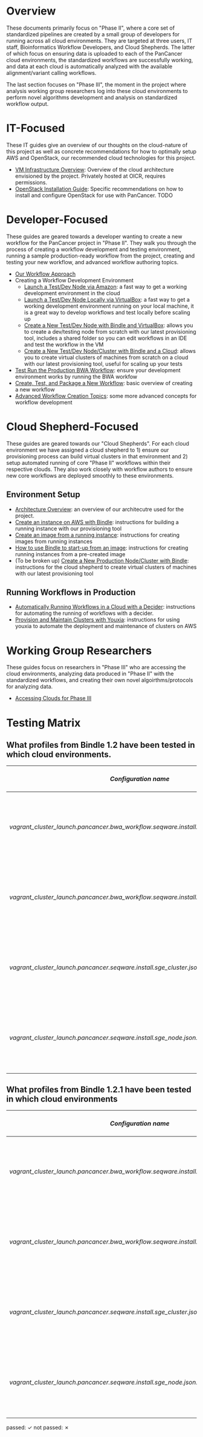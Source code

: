 # Overview

These documents primarily focus on "Phase II", where a core set of standardized pipelines are created by a small group of developers for running across all cloud environments.  They are targeted at three users, IT staff, Bioinformatics Workflow Developers, and Cloud Shepherds.  The latter of which focus on ensuring data is uploaded to each of the PanCancer cloud environments, the standardized workflows are successfully working, and data at each cloud is automatically analyzed with the available alignment/variant calling workflows.

The last section focuses on "Phase III", the moment in the project where analysis working group researchers log into these cloud environments to perform novel algorithms development and analysis on standardized workflow output.

# IT-Focused

These IT guides give an overview of our thoughts on the cloud-nature of this project as well as concrete recommendations for how to optimally setup AWS and OpenStack, our recommended cloud technologies for this project.

* [VM Infrastructure Overview](https://wiki.oicr.on.ca/display/PANCANCER/PanCancer+VM+Deployment+Guide): Overview of the cloud architecture envisioned by the project. Privately hosted at OICR, requires permissions. 
* [OpenStack Installation Guide](openstack_install.md): Specific recommendations on how to install and configure OpenStack for use with PanCancer. TODO

# Developer-Focused

These guides are geared towards a developer wanting to create a new workflow for the PanCancer project in "Phase II".  They walk you through the process of creating a workflow development and testing environment, running a sample production-ready workflow from the project, creating and testing your new workflow, and advanced workflow authoring topics.

* [Our Workflow Approach](workflow_approach.md)
* Creating a Workflow Development Environment
    * [Launch a Test/Dev Node via Amazon](dev_node_ami.md): a fast way to get a working development environment in the cloud
    * [Launch a Test/Dev Node Locally via VirtualBox](dev_node_ova.md): a fast way to get a working development environment running on your local machine, it is a great way to develop workflows and test locally before scaling up
    * [Create a New Test/Dev Node with Bindle and VirtualBox](dev_node_ova_shared.md): allows you to create a dev/testing node from scratch with our latest provisioning tool, includes a shared folder so you can edit workflows in an IDE and test the workflow in the VM
    * [Create a New Test/Dev Node/Cluster with Bindle and a Cloud](prod_cluster_with_bindle.md): allows you to create virtual clusters of machines from scratch on a cloud with our latest provisioning tool, useful for scaling up your tests
* [Test Run the Production BWA Workflow](run_bwa.md): ensure your development environment works by running the BWA workfow
* [Create, Test, and Package a New Workflow](create_workflow.md): basic overview of creating a new workflow
* [Advanced Workflow Creation Topics](advanced_workflows.md): some more advanced concepts for workflow development

# Cloud Shepherd-Focused

These guides are geared towards our "Cloud Shepherds".  For each cloud environment we have assigned a cloud shepherd to 1) ensure our provisioning process can build virtual clusters in that environment and 2) setup automated running of core "Phase II" workflows within their respective clouds. They also work closely with workflow authors to ensure new core workflows are deployed smoothly to these environments.

## Environment Setup

* [Architecture Overview](architecture-overview.md): an overview of our architecutre used for the project.
* [Create an instance on AWS with Bindle](prod_instance_with_bindle.md): instructions for building a running instance with our provisioning tool
* [Create an image from a running instance](image_instance.md): instructions for creating images from running instances
* [How to use Bindle to start-up from an image](instance_from_image_with_bindle.md): instructions for creating running instances from a pre-created image
* (To be broken up) [Create a New Production Node/Cluster with Bindle](prod_cluster_with_bindle.md): instructions for the cloud shepherd to create virtual clusters of machines with our latest provisioning tool

## Running Workflows in Production

* [Automatically Running Workflows in a Cloud with a Decider](run_bwa_with_decider.md): instructions for automating the running of workflows with a decider.
* [Provision and Maintain Clusters with Youxia](youxia.md): instructions for using youxia to automate the deployment and maintenance of clusters on AWS

# Working Group Researchers

These guides focus on researchers in "Phase III" who are accessing the cloud environments, analyzing data produced in "Phase II" with the standardized workflows, and creating their own novel algoirthms/protocols for analyzing data.

* [Accessing Clouds for Phase III](researchers_accessing_clouds.md)

# Testing Matrix

## What profiles from Bindle 1.2 have been tested in which cloud environments.

| *Configuration name*  | VirtualBox | AWS      | vCloud (London) | OpenStack (Toronto)  | OpenStack (Icehouse-Toronto) | OpenStack (Chicago) | OpenStack (Heidelberg) | OpenStack (Seoul) | Tokyo | Barcelona |
|-----|:----------:|:--------:|:---------:|:------:|:--------:|:--:|:--:|:--:|:--:|:--:|
|*vagrant_cluster_launch.pancancer.bwa_workflow.seqware.install.sge_cluster.json.template* | NA | &#x2713; Vagrant 1.6.3, vagrant-aws (0.4.1), Ubuntu 12.04, Amish | &#x2713; Vagrant 1.6.3, vagrant-openstack-plugin (0.3.3), Ubuntu 12.04, Adam | &#x2713; Vagrant 1.6.3, vagrant-openstack-plugin (0.7.0), Ubuntu 12.04, Amish | &#x2713; Vagrant 1.6.3, vagrant-openstack-plugin (0.7.0), Ubuntu 12.04, Amish | &#x2713; Vagrant 1.6.3, vagrant-openstack-plugin (0.7.0), Ubuntu 12.04, Brian | &#x2713; Vagrant 1.6.3, vagrant-openstack-plugin (0.7.0), Ubuntu 12.04, Wei  |  &#x2717; Vagrant 1.6.3, vagrant-openstack-plugin (0.7.0), Ubuntu 12.04, Wei| | |
|*vagrant_cluster_launch.pancancer.bwa_workflow.seqware.install.sge_node.json.template* | &#x2713; Vagrant 1.3.5, MacOSX, Brian | &#x2713; Vagrant 1.6.3, vagrant-aws (0.4.1), Ubuntu 12.04, Amish | &#x2713; Vagrant 1.6.3, vagrant-openstack-plugin (0.3.3), Ubuntu 12.04, Adam | &#x2713; Vagrant 1.6.3, vagrant-openstack-plugin (0.7.0), Ubuntu 12.04, Amish | &#x2713; Vagrant 1.6.3, vagrant-openstack-plugin (0.7.0), Ubuntu 12.04, Amish | &#x2713; Vagrant 1.6.3, vagrant-openstack-plugin (0.7.0), Ubuntu 12.04, Brian | &#x2713; Vagrant 1.6.3, vagrant-openstack-plugin (0.7.0), Ubuntu 12.04, Wei  |  &#x2717; Vagrant 1.6.3, vagrant-openstack-plugin (0.7.0), Ubuntu 12.04, Wei| | |
|*vagrant_cluster_launch.pancancer.seqware.install.sge_cluster.json.template* | NA | &#x2713; Vagrant 1.6.3, vagrant-aws (0.4.1), Ubuntu 12.04, Amish | &#x2713; Vagrant 1.6.3, vagrant-openstack-plugin (0.3.3), Ubuntu 12.04, Adam | &#x2713; Vagrant 1.6.3, vagrant-openstack-plugin (0.7.0), Ubuntu 12.04, Amish| &#x2713; Vagrant 1.6.3, vagrant-openstack-plugin (0.7.0), Ubuntu 12.04, Amish | &#x2713; Vagrant 1.6.3, vagrant-openstack-plugin (0.7.0), Ubuntu 12.04, Brian | &#x2713; Vagrant 1.6.3, vagrant-openstack-plugin (0.7.0), Ubuntu 12.04, Wei  |  &#x2717; Vagrant 1.6.3, vagrant-openstack-plugin (0.7.0), Ubuntu 12.04, Wei| | |
|*vagrant_cluster_launch.pancancer.seqware.install.sge_node.json.template* |  &#x2713; Vagrant 1.3.5, MacOSX, Brian | &#x2713; Vagrant 1.6.3, vagrant-aws (0.4.1), Ubuntu 12.04, Amish | &#x2713; Vagrant 1.6.3, vagrant-openstack-plugin (0.3.3), Ubuntu 12.04, Adam | &#x2713; Vagrant 1.6.3, vagrant-openstack-plugin (0.7.0), Ubuntu 12.04, Amish | &#x2713; Vagrant 1.6.3, vagrant-openstack-plugin (0.7.0), Ubuntu 12.04, Amish | &#x2713; Vagrant 1.6.3, vagrant-openstack-plugin (0.7.0), Ubuntu 12.04, Brian | &#x2713; Vagrant 1.6.3, vagrant-openstack-plugin (0.7.0), Ubuntu 12.04, Wei |  &#x2717; Vagrant 1.6.3, vagrant-openstack-plugin (0.7.0), Ubuntu 12.04, Wei| | |

## What profiles from Bindle 1.2.1 have been tested in which cloud environments

| *Configuration name*  | VirtualBox | AWS      | vCloud (London) | OpenStack (Toronto)  | OpenStack (Icehouse-Toronto) | OpenStack (Chicago) | OpenStack (Heidelberg) | OpenStack (Seoul) | Tokyo | Barcelona |
|-----|:----------:|:--------:|:---------:|:------:|:--------:|:--:|:--:|:--:|:--:|:--:|
|*vagrant_cluster_launch.pancancer.bwa_workflow.seqware.install.sge_cluster.json.template* | NA | &#x2713; Vagrant 1.6.3, vagrant-aws (0.5.0), Ubuntu 12.04, Amish |  |  | &#x2713; Vagrant 1.6.3, vagrant-openstack-plugin (0.7.0), Ubuntu 12.04, Amish |  |  |  | | |
|*vagrant_cluster_launch.pancancer.bwa_workflow.seqware.install.sge_node.json.template* | | &#x2713; Vagrant 1.6.3, vagrant-aws (0.5.0), Ubuntu 12.04, Amish | | | &#x2713; Vagrant 1.6.3, vagrant-openstack-plugin (0.7.0), Ubuntu 12.04, Amish |  |  |  |  |  |
|*vagrant_cluster_launch.pancancer.seqware.install.sge_cluster.json.template* | NA | &#x2713; Vagrant 1.6.3, vagrant-aws (0.5.0), Ubuntu 12.04, Amish | | | &#x2713; Vagrant 1.6.3, vagrant-openstack-plugin (0.7.0), Ubuntu 12.04, Amish |  |  |  |  |  |
|*vagrant_cluster_launch.pancancer.seqware.install.sge_node.json.template* |  | &#x2713; Vagrant 1.6.3, vagrant-aws (0.5.0), Ubuntu 12.04, Amish |  |  | &#x2713; Vagrant 1.6.3, vagrant-openstack-plugin (0.7.0), Ubuntu 12.04, Amish |  |  |  |  |  |

passed: &#x2713; not passed: &#x2717;

